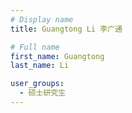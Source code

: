 ```yaml
---
# Display name
title: Guangtong Li 李广通

# Full name
first_name: Guangtong
last_name: Li

user_groups:
  - 硕士研究生
---
```

